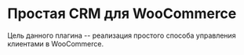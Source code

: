 # Простая CRM для WooCommerce
Цель данного плагина -- реализация простого способа управления клиентами в WooCommerce.

